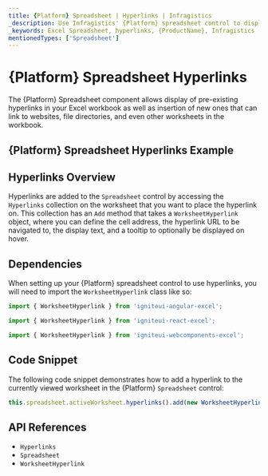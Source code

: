 ```yaml
---
title: {Platform} Spreadsheet | Hyperlinks | Infragistics
_description: Use Infragistics' {Platform} spreadsheet control to display hyperlinks in the Excel workbook, which can link to websites, file directories and other worksheets. View {ProductName} spreadsheet tutorials!
_keywords: Excel Spreadsheet, hyperlinks, {ProductName}, Infragistics
mentionedTypes: ['Spreadsheet']
---
```

# {Platform} Spreadsheet Hyperlinks

The {Platform} Spreadsheet component allows display of pre-existing hyperlinks in your Excel workbook as well as insertion of new ones that can link to websites, file directories, and even other worksheets in the workbook.

## {Platform} Spreadsheet Hyperlinks Example


<code-view style="height: 500px"
           data-demos-base-url="{environment:dvDemosBaseUrl}"
           iframe-src="{environment:dvDemosBaseUrl}/excel/spreadsheet-hyperlinks"
           alt="{Platform} Spreadsheet Hyperlinks Example"
           github-src="excel/spreadsheet/hyperlinks">
</code-view>

<div class="divider--half"></div>

## Hyperlinks Overview

Hyperlinks are added to the `Spreadsheet` control by accessing the `Hyperlinks` collection on the worksheet that you want to place the hyperlink on. This collection has an `Add` method that takes a `WorksheetHyperlink` object, where you can define the cell address, the hyperlink URL to be navigated to, the display text, and a tooltip to optionally be displayed on hover.

## Dependencies

When setting up your {Platform} spreadsheet control to use hyperlinks, you will need to import the `WorksheetHyperlink` class like so:

<!-- Angular -->
```ts
import { WorksheetHyperlink } from 'igniteui-angular-excel';
```

<!-- React -->
```ts
import { WorksheetHyperlink } from 'igniteui-react-excel';
```

<!-- WebComponents -->
```ts
import { WorksheetHyperlink } from 'igniteui-webcomponents-excel';
```

## Code Snippet

The following code snippet demonstrates how to add a hyperlink to the currently viewed worksheet in the {Platform} `Spreadsheet` control:

```ts
this.spreadsheet.activeWorksheet.hyperlinks().add(new WorksheetHyperlink("A1", "http://www.infragistics.com", "Infragistics", "Infragistics Home Page"));
```

## API References

 - `Hyperlinks`
 - `Spreadsheet`
 - `WorksheetHyperlink`